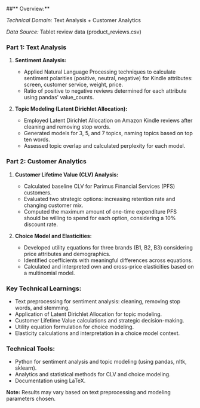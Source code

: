##** Overview:**

*Technical Domain:* Text Analysis + Customer Analytics

*Data Source:* Tablet review data (product_reviews.csv)

### **Part 1: Text Analysis**
1. **Sentiment Analysis:**
   - Applied Natural Language Processing techniques to calculate sentiment polarities (positive, neutral, negative) for Kindle attributes: screen, customer service, weight, price.
   - Ratio of positive to negative reviews determined for each attribute using pandas' value_counts.

2. **Topic Modeling (Latent Dirichlet Allocation):**
   - Employed Latent Dirichlet Allocation on Amazon Kindle reviews after cleaning and removing stop words.
   - Generated models for 3, 5, and 7 topics, naming topics based on top ten words.
   - Assessed topic overlap and calculated perplexity for each model.

### **Part 2: Customer Analytics**
1. **Customer Lifetime Value (CLV) Analysis:**
   - Calculated baseline CLV for Parimus Financial Services (PFS) customers.
   - Evaluated two strategic options: increasing retention rate and changing customer mix.
   - Computed the maximum amount of one-time expenditure PFS should be willing to spend for each option, considering a 10% discount rate.

2. **Choice Model and Elasticities:**
   - Developed utility equations for three brands (B1, B2, B3) considering price attributes and demographics.
   - Identified coefficients with meaningful differences across equations.
   - Calculated and interpreted own and cross-price elasticities based on a multinomial model.

### **Key Technical Learnings:**
- Text preprocessing for sentiment analysis: cleaning, removing stop words, and stemming.
- Application of Latent Dirichlet Allocation for topic modeling.
- Customer Lifetime Value calculations and strategic decision-making.
- Utility equation formulation for choice modeling.
- Elasticity calculations and interpretation in a choice model context.

### **Technical Tools:**
- Python for sentiment analysis and topic modeling (using pandas, nltk, sklearn).
- Analytics and statistical methods for CLV and choice modeling.
- Documentation using LaTeX.

**Note:** Results may vary based on text preprocessing and modeling parameters chosen.
